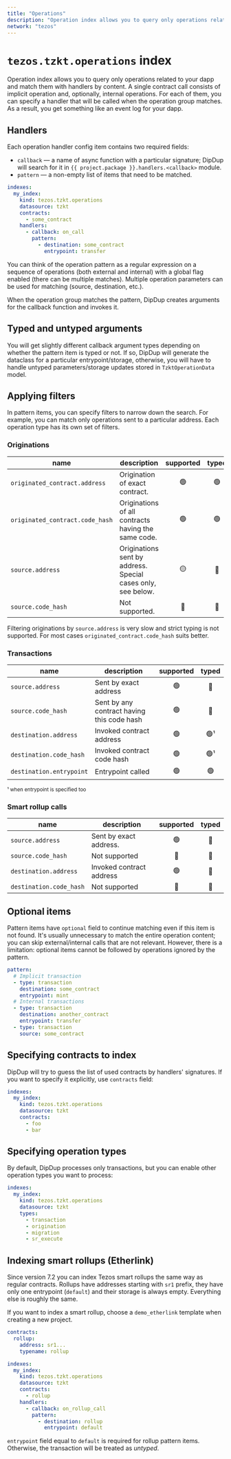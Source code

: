 ```yaml
---
title: "Operations"
description: "Operation index allows you to query only operations related to your dapp and match them with handlers by content. A single contract call consists of implicit operation and, optionally, internal operations. For each of them, you can specify a handler that will be called when the operation group matches. As a result, you get something like an event log for your dapp."
network: "tezos"
---
```


<!-- markdownlint-disable no-inline-html-->
<!-- TODO: add images to the side <div class="float-img">
  <img src="../../assets/operation-bcd.png" alt="Operation group in BCD explorer">
  <img src="../../assets/operation-config.png" alt="`operation` index config">
</div> -->

# `tezos.tzkt.operations` index

Operation index allows you to query only operations related to your dapp and match them with handlers by content. A single contract call consists of implicit operation and, optionally, internal operations. For each of them, you can specify a handler that will be called when the operation group matches. As a result, you get something like an event log for your dapp.

## Handlers

Each operation handler config item contains two required fields:

- `callback` — a name of async function with a particular signature; DipDup will search for it in `{{ project.package }}.handlers.<callback>` module.
- `pattern` — a non-empty list of items that need to be matched.

```yaml [dipdup.yaml]
indexes:
  my_index:
    kind: tezos.tzkt.operations
    datasource: tzkt
    contracts:
      - some_contract
    handlers:
      - callback: on_call
        pattern:
          - destination: some_contract
            entrypoint: transfer
```

You can think of the operation pattern as a regular expression on a sequence of operations (both external and internal) with a global flag enabled (there can be multiple matches). Multiple operation parameters can be used for matching (source, destination, etc.).

When the operation group matches the pattern, DipDup creates arguments for the callback function and invokes it.

## Typed and untyped arguments

You will get slightly different callback argument types depending on whether the pattern item is typed or not. If so, DipDup will generate the dataclass for a particular entrypoint/storage, otherwise, you will have to handle untyped parameters/storage updates stored in `TzktOperationData` model.

## Applying filters

In pattern items, you can specify filters to narrow down the search. For example, you can match only operations sent to a particular address. Each operation type has its own set of filters.

### Originations

| name                            | description                                                  | supported | typed |
| ------------------------------- | ------------------------------------------------------------ |:---------:|:-----:|
| `originated_contract.address`   | Origination of exact contract.                               |     🟢    |   🟢  |
| `originated_contract.code_hash` | Originations of all contracts having the same code.          |     🟢    |   🟢  |
| `source.address`                | Originations sent by address. Special cases only, see below. |     🟡    |   🔴  |
| `source.code_hash`              | Not supported.                                               |     🔴    |   🔴  |

Filtering originations by `source.address` is very slow and strict typing is not supported. For most cases `originated_contract.code_hash` suits better.

### Transactions

| name                     | description                                | supported | typed |
| ------------------------ | ------------------------------------------ |:---------:|:-----:|
| `source.address`         | Sent by exact address                      |     🟢    |   🔴  |
| `source.code_hash`       | Sent by any contract having this code hash |     🟢    |   🔴  |
| `destination.address`    | Invoked contract address                   |     🟢    |  🟢¹  |
| `destination.code_hash`  | Invoked contract code hash                 |     🟢    |  🟢¹  |
| `destination.entrypoint` | Entrypoint called                          |     🟢    |   🟢  |

<sup>¹ when entrypoint is specified too</sup>

### Smart rollup calls

| name                    | description              | supported | typed |
| ----------------------- | ------------------------ |:---------:|:-----:|
| `source.address`        | Sent by exact address.   |     🟢    |   🔴  |
| `source.code_hash`      | Not supported            |     🔴    |   🔴  |
| `destination.address`   | Invoked contract address |     🟢    |   🔴  |
| `destination.code_hash` | Not supported            |     🔴    |   🔴  |

## Optional items

Pattern items have `optional` field to continue matching even if this item is not found. It's usually unnecessary to match the entire operation content; you can skip external/internal calls that are not relevant. However, there is a limitation: optional items cannot be followed by operations ignored by the pattern.

```yaml [dipdup.yaml]
pattern:
  # Implicit transaction
  - type: transaction
    destination: some_contract
    entrypoint: mint
  # Internal transactions
  - type: transaction
    destination: another_contract
    entrypoint: transfer
  - type: transaction
    source: some_contract
```

## Specifying contracts to index

DipDup will try to guess the list of used contracts by handlers' signatures. If you want to specify it explicitly, use `contracts` field:

```yaml [dipdup.yaml]
indexes:
  my_index:
    kind: tezos.tzkt.operations
    datasource: tzkt
    contracts:
      - foo
      - bar
```

## Specifying operation types

By default, DipDup processes only transactions, but you can enable other operation types you want to process:

```yaml [dipdup.yaml]
indexes:
  my_index:
    kind: tezos.tzkt.operations
    datasource: tzkt
    types:
      - transaction
      - origination
      - migration
      - sr_execute
```

## Indexing smart rollups (Etherlink)

Since version 7.2 you can index Tezos smart rollups the same way as regular contracts. Rollups have addresses starting with `sr1` prefix, they have only one entrypoint (`default`) and their storage is always empty. Everything else is roughly the same.

If you want to index a smart rollup, choose a `demo_etherlink` template when creating a new project.

```yaml [dipdup.yaml]
contracts:
  rollup:
    address: sr1...
    typename: rollup

indexes:
  my_index:
    kind: tezos.tzkt.operations
    datasource: tzkt
    contracts:
      - rollup
    handlers:
      - callback: on_rollup_call
        pattern:
          - destination: rollup
            entrypoint: default
```

`entrypoint` field equal to `default` is required for rollup pattern items. Otherwise, the transaction will be treated as _untyped_.
